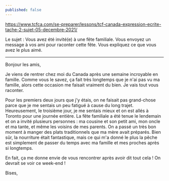 ```yaml
---
published: false
---
```

https://www.tcfca.com/se-preparer/lessons/tcf-canada-expression-ecrite-tache-2-sujet-05-decembre-2021/

Le sujet : Vous avez été invité(e) à une fête familiale. Vous envoyez un message à vos ami pour raconter cette fête. Vous expliquez ce que vous avez le plus aimé.

---

Bonjour les amis,

Je viens de rentrer chez moi du Canada après une semaine incroyable en famille. Comme vous le savez, ça fait très longtemps que je n'ai pas vu ma famille, alors cette occasion me faisait vraiment du bien. Je vais tout vous raconter.

Pour les premiers deux jours que j'y étais, on ne faisait pas grand-chose parce que je me sentais un peu fatigué à cause du long trajet. Heureusement, le troisième jour, je me sentais mieux et on est allés à Toronto pour une journée entière. La fête familiale a été tenue le lendemain et on a invité plusieurs personnes : ma cousine et son petit ami, mon oncle et ma tante, et même les voisins de mes parents. On a passé un très bon moment à manger des plats traditionnels que ma mère avait préparés. Bien sûr, la nourriture était fantastique, mais ce qui m'a donné le plus la pêche est simplement de passer du temps avec ma famille et mes proches après si longtemps.

En fait, ça me donne envie de vous rencontrer après avoir dit tout cela ! On devrait se voir ce week-end !

Bises,

